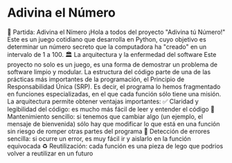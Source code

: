 # Adivina el Número
🎲 Partida: Adivina el Nímero
¡Hola a todos del proyecto "Adivina tú Número!" Este es un juego cotidiano que desarrolla en Python, cuyo objetivo es determinar un número secreto que la computadora ha "creado" en un intervalo de 1 a 100.
🏛️ La arquitectura y la enfermedad del software
Este proyecto no solo es un juego, es una forma de demostrar un problema de software limpio y modular. La estructura del código parte de una de las prácticas más importantes de la programación, el Principio de Responsabilidad Única (SRP).
Es decir, el programa lo hemos fragmentado en funciones especializadas, en el que cada función sólo tiene una misión. La arquitectura permite obtener ventajas importantes:
✅ Claridad y legibilidad del código: es mucho más fácil de leer y entender el código
🔧 Mantenimiento sencillo: si tenemos que cambiar algo (un ejemplo, el mensaje de bienvenida) sólo hay que modificar lo que está en una función sin riesgo 
 de romper otras partes del programa
🐞 Detección de errores sencilla: si ocurre un error, es muy fácil ir y aislarlo en la función equivocada
♻️ Reutilización: cada función es una pieza de lego que podrios volver a reutilizar en un futuro 
